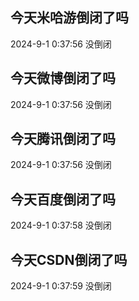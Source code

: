 ## 今天米哈游倒闭了吗

2024-9-1 0:37:56 没倒闭

## 今天微博倒闭了吗

2024-9-1 0:37:56 没倒闭

## 今天腾讯倒闭了吗

2024-9-1 0:37:56 没倒闭

## 今天百度倒闭了吗

2024-9-1 0:37:58 没倒闭

## 今天CSDN倒闭了吗

2024-9-1 0:37:59 没倒闭

